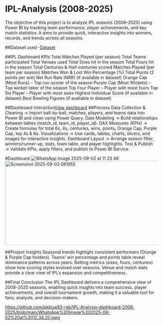 # IPL-Analysis (2008-2025)

The objective of this project is to analyze IPL seasons (2008–2025) using Power BI by tracking team performance, player achievements, and key match statistics.
It aims to provide quick, interactive insights into winners, records, and trends across all seasons.

##Dataset used
-<a href="https://github.com/pkblue93-rgb/IPL-Analysis-dashboard-2008-2025/blob/main/teams_data.csv">Dataset</a>

##IPL Dashboard KPIs
Total Matches Played (per season)
Total Teams participated
Total Venues used
Total Sixes hit in the season
Total Fours hit in the season
Total Centuries & Half-centuries scored
Matches Played (per team per season)
Matches Won & Lost
Win Percentage (%)
Total Points (2 points per win)
Net Run Rate (NRR) (if available in dataset)
Orange Cap (Most Runs) – Top run-scorer of the season
Purple Cap (Most Wickets) – Top wicket-taker of the season
Top Four Player – Player with most fours
Top Six Player – Player with most sixes
Highest Individual Score (if available in dataset)
Best Bowling Figures (if available in dataset)

##Dashboard Interaction<a href="https://github.com/pkblue93-rgb/IPL-Analysis-dashboard-2008-2025/blob/main/WhatsApp%20Image%202025-09-02%20at%2012.34.20.jpeg">View dashboard</a>
##Process
Data Collection & Cleaning → Import ball-by-ball, matches, players, and teams data into Power BI and clean using Power Query.
Data Modeling → Build relationships between tables (match_id, team_id, player_id).
DAX Measures (KPIs) → Create formulas for total 6s, 4s, centuries, wins, points, Orange Cap, Purple Cap, top 4s & 6s.
Visualizations → Use cards, tables, charts, slicers, and images for interactive insights.
Dashboard Layout → Arrange season filter, winners/runner-up, stats, team table, and player highlights.
Test & Publish → Validate KPIs, apply filters, and publish to Power BI Service.

#Dashboard
![WhatsApp Image 2025-09-02 at 11 23 46](https://github.com/user-attachments/assets/dbe9407d-a294-4a76-a0f3-ef40246fdbc6)
<img width="518" height="277" alt="Screenshot 2025-09-03 081955" src="https://github.com/user-attachments/assets/2da24017-675c-4d75-9f84-b93fe66162d2" />



##Project Insights
Seasonal trends highlight consistent performers (Orange & Purple Cap holders).
Teams’ win percentage and points table reveal dominance patterns across years.
Batting metrics (sixes, fours, centuries) show how scoring styles evolved over seasons.
Venue and match stats provide a clear view of IPL’s expansion and competitiveness.

##Final Conclusion
The IPL Dashboard delivers a comprehensive view of 2008–2025 seasons, enabling quick insights into team success, player achievements, and overall tournament growth, making it a valuable tool for fans, analysts, and decision-makers.








https://github.com/pkblue93-rgb/IPL-Analysis-dashboard-2008-2025/blob/main/WhatsApp%20Image%202025-09-02%20at%2012.34.20.jpeg

